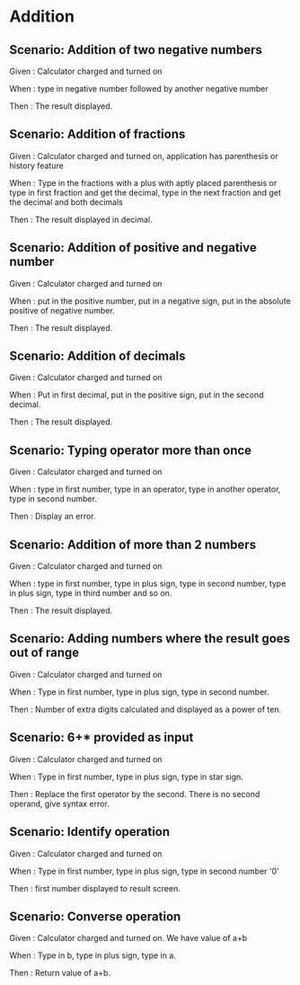 # Addition


## Scenario: Addition of two negative numbers
  
  Given : Calculator charged and turned on

  When : type in negative number followed by another negative number
  
  Then : The result displayed.

## Scenario: Addition of fractions
  
  Given  : Calculator charged and turned on, application has
  parenthesis or history feature
  
  When : Type in the fractions with a plus with aptly placed parenthesis
  or type in first fraction and get the decimal, type in the next fraction
  and get the decimal and both decimals
  
  Then : The result displayed in decimal.
  
  ## Scenario: Addition of positive and negative number
  
  Given  : Calculator charged and turned on
  
  When : put in the positive number, put in a negative sign, put in
  the absolute positive of negative number.
  
  Then : The result displayed.
  
##  Scenario: Addition of decimals
  
  Given  : Calculator charged and turned on
  
  When : Put in first decimal, put in the positive sign, put in the second
  decimal.
  
  Then : The result displayed.
  
##  Scenario: Typing operator more than once
  
  Given  : Calculator charged and turned on
  
  When : type in first number, type in an operator, type in another
  operator, type in second number.
  
  Then : Display an error.
  
##  Scenario:  Addition of more than 2 numbers
  
  Given  : Calculator charged and turned on
  
  When : type in first number, type in plus sign, type in second number,
  type in plus sign, type in third number and so on.
  
  Then : The result displayed.
  
##  Scenario: Adding numbers where the result goes out of range
  
  Given  : Calculator charged and turned on
  
  When : Type in first number, type in plus sign, type in second number.
  
  Then : Number of extra digits calculated and displayed as
  a power of ten.
  
##   Scenario: 6+* provided as input
  
  Given  : Calculator charged and turned on
  
  When : Type in first number, type in plus sign, type in star sign.
  
  Then : Replace the first operator by the second. There is no second
  operand, give syntax error.

## Scenario: Identify operation
  
  Given  : Calculator charged and turned on
  
  When : Type in first number, type in plus sign, type in second number '0'
  
  Then : first number displayed to result screen.

## Scenario: Converse operation
  
  Given  : Calculator charged and turned on. We have value of a+b
  
  When : Type in b, type in plus sign, type in a.
  
  Then : Return value of a+b.

